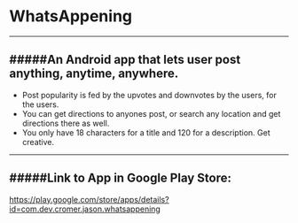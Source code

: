 # WhatsAppening
----------------------------------------------------------------------------------------------------------------------------------
#####An Android app that lets user post anything, anytime, anywhere. 
--------------------------------------------------------------------
* Post popularity is fed by the upvotes and downvotes by the users, for the users.
* You can get directions to anyones post, or search any location and get directions there as well.
* You only have 18 characters for a title and 120 for a description. Get creative.
-------------------------------------------------------------------------------------------------------------
#####Link to App in Google Play Store:
------------------------------------ 
https://play.google.com/store/apps/details?id=com.dev.cromer.jason.whatsappening